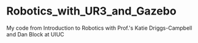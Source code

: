 # Robotics_with_UR3_and_Gazebo
My code from Introduction to Robotics with Prof.'s Katie Driggs-Campbell and Dan Block at UIUC
